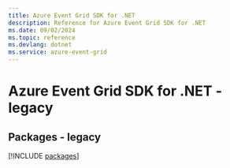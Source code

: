 ```yaml
---
title: Azure Event Grid SDK for .NET
description: Reference for Azure Event Grid SDK for .NET
ms.date: 09/02/2024
ms.topic: reference
ms.devlang: dotnet
ms.service: azure-event-grid
---
```

# Azure Event Grid SDK for .NET - legacy
## Packages - legacy
[!INCLUDE [packages](event-grid-index.md)]